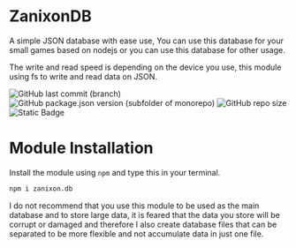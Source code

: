 # ZanixonDB
A simple JSON database with ease use, You can use this database for your small games based on nodejs or you can use this database for other usage.

The write and read speed is depending on the device you use, this module using fs to write and read data on JSON.

![GitHub last commit (branch)](https://img.shields.io/github/last-commit/ZTRdiamond/zanixon.db/main?style=for-the-badge) ![GitHub package.json version (subfolder of monorepo)](https://img.shields.io/github/package-json/v/ZTRdiamond%20/zanixon.db?style=for-the-badge) ![GitHub repo size](https://img.shields.io/github/repo-size/ZTRdiamond/zanixon.db?style=for-the-badge) ![Static Badge](https://img.shields.io/badge/Author-ZTRdiamond-blue?style=for-the-badge&logo=github&color=01bdff)

# Module Installation
Install the module using `npm` and type this in your terminal.

```bash
npm i zanixon.db
```

I do not recommend that you use this module to be used as the main database and to store large data, it is feared that the data you store will be corrupt or damaged and therefore I also create database files that can be separated to be more flexible and not accumulate data in just one file.